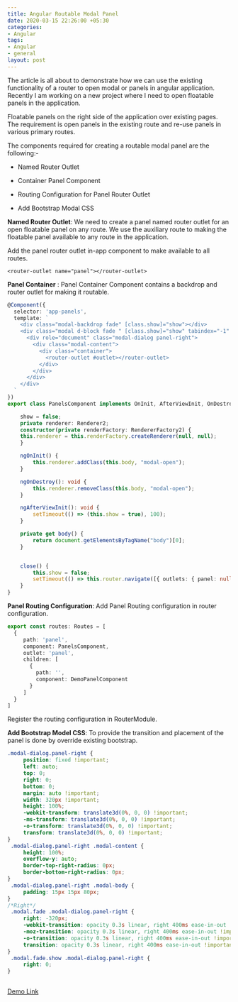 ```yaml
---
title: Angular Routable Modal Panel
date: 2020-03-15 22:26:00 +05:30
categories:
- Angular
tags:
- Angular
- general
layout: post
---
```


The article is all about to demonstrate how we can use the existing functionality of a router to open modal or panels in angular application. Recently I am working on a new project where I need to open floatable panels in the application.

Floatable panels on the right side of the application over existing pages. The requirement is open panels in the existing route and re-use panels in various primary routes.

The components required for creating a routable modal panel are the following:-

* Named Router Outlet

* Container Panel Component

* Routing Configuration for Panel Router Outlet

* Add Bootstrap Modal CSS

**Named Router Outlet**: We need to create a panel named router outlet for an open floatable panel on any route. We use the auxiliary route to making the floatable panel available to any route in the application.

Add the panel router outlet in-app component to make available to all routes.

`<router-outlet name="panel"></router-outlet>`

**Panel Container** : Panel Container Component contains a backdrop and router outlet for making it routable.
```ts
@Component({
  selector: 'app-panels',
  template: `  
    <div class="modal-backdrop fade" [class.show]="show"></div>
    <div class="modal d-block fade " [class.show]="show" tabindex="-1" role="dialog" aria-labelledby="modalIdLabel">
      <div role="document" class="modal-dialog panel-right">
        <div class="modal-content">
          <div class="container">
            <router-outlet #outlet></router-outlet>
          </div>
        </div>
      </div>
    </div>
  `
})
export class PanelsComponent implements OnInit, AfterViewInit, OnDestroy {

    show = false;
    private renderer: Renderer2;
    constructor(private renderFactory: RendererFactory2) {
    this.renderer = this.renderFactory.createRenderer(null, null);
    }

    ngOnInit() {
        this.renderer.addClass(this.body, "modal-open");
    }

    ngOnDestroy(): void {
        this.renderer.removeClass(this.body, "modal-open");
    }

    ngAfterViewInit(): void {
        setTimeout(() => (this.show = true), 100);
    }

    private get body() {
        return document.getElementsByTagName("body")[0];
    }


    close() {
        this.show = false;
        setTimeout(() => this.router.navigate([{ outlets: { panel: null } }]), 100);
    }
}
```
**Panel Routing Configuration**: Add Panel Routing configuration in router configuration.
```ts
export const routes: Routes = [
  {
     path: 'panel',
     component: PanelsComponent,
     outlet: 'panel',
     children: [
       {
         path: '',
         component: DemoPanelComponent
       }
     ]
  }
]
````
Register the routing configuration in RouterModule.

**Add Bootstrap Model CSS**: To provide the transition and placement of the panel is done by override existing bootstrap.

```css
.modal-dialog.panel-right {
	 position: fixed !important;
	 left: auto;
	 top: 0;
	 right: 0;
	 bottom: 0;
	 margin: auto !important;
	 width: 320px !important;
	 height: 100%;
	 -webkit-transform: translate3d(0%, 0, 0) !important;
	 -ms-transform: translate3d(0%, 0, 0) !important;
	 -o-transform: translate3d(0%, 0, 0) !important;
	 transform: translate3d(0%, 0, 0) !important;
}
 .modal-dialog.panel-right .modal-content {
	 height: 100%;
	 overflow-y: auto;
	 border-top-right-radius: 0px;
	 border-bottom-right-radius: 0px;
}
 .modal-dialog.panel-right .modal-body {
	 padding: 15px 15px 80px;
}
/*Right*/
 .modal.fade .modal-dialog.panel-right {
	 right: -320px;
	 -webkit-transition: opacity 0.3s linear, right 400ms ease-in-out !important;
	 -moz-transition: opacity 0.3s linear, right 400ms ease-in-out !important;
	 -o-transition: opacity 0.3s linear, right 400ms ease-in-out !important;
	 transition: opacity 0.3s linear, right 400ms ease-in-out !important;
}
 .modal.fade.show .modal-dialog.panel-right {
	 right: 0;
}
 
```

<a href="https://stackblitz.com/edit/router-panels">Demo Link</a>

